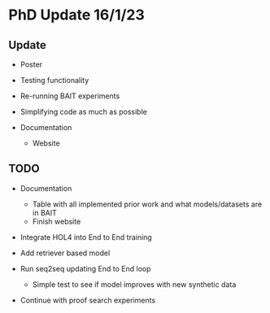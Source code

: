 # PhD Update 16/1/23

## Update 
- Poster

- Testing functionality
 
- Re-running BAIT experiments

- Simplifying code as much as possible
 
- Documentation
  - Website 



## TODO
- Documentation 
  - Table with all implemented prior work and what models/datasets are in BAIT
  - Finish website

- Integrate HOL4 into End to End training 
- Add retriever based model
 
- Run seq2seq updating End to End loop 
  - Simple test to see if model improves with new synthetic data
 
- Continue with proof search experiments